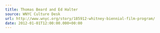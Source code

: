 ```yaml
---
title: Thomas Beard and Ed Halter
source: WNYC Culture Desk
url: http://www.wnyc.org/story/185912-whitney-biennial-film-program/
date: 2012-01-01T12:00:00.000+00:00
---
```


